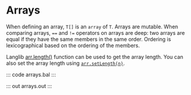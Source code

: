 # Arrays

When defining an array, `T[]` is an `array` of `T`. Arrays are mutable. When comparing arrays, `==` and `!=` operators on arrays are deep: two arrays are equal if they have the same members in the same order. Ordering is lexicographical based on the ordering of the members. 

Langlib [arr.length()](https://lib.ballerina.io/ballerina/lang.array/0.0.0/functions#length) function can be used to get the array length. You can also set the array length using [`arr.setLength(n)`](https://lib.ballerina.io/ballerina/lang.array/0.0.0/functions#setLength).

::: code arrays.bal :::

::: out arrays.out :::